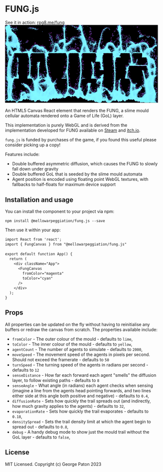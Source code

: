 # FUNG.js

See it in action: [rpg8.me/fung](http://rpg8.me/fung)
![](https://github.com/MellowArpeggiation/fung.js/blob/main/screenshot.png)

An HTML5 Canvas React element that renders the FUNG, a slime mould cellular automata rendered onto a Game of Life (GoL) layer.

This implementation is purely WebGL and is derived from the implementation developed for FUNG available on [Steam](https://store.steampowered.com/app/2467310/FUNG/) and [itch.io](https://mellowarpeggiation.itch.io/fung).

`fung.js` is funded by purchases of the game, if you found this useful please consider picking up a copy!

Features include:
* Double buffered asymmetric diffusion, which causes the FUNG to slowly fall down under gravity
* Double buffered GoL that is seeded by the slime mould automata
* Agent position is encoded using floating point WebGL textures, with fallbacks to half-floats for maximum device support

## Installation and usage
You can install the component to your project via npm:
```
npm install @mellowarpeggiation/fung.js --save
```

Then use it within your app:
```
import React from 'react';
import { FungCanvas } from "@mellowarpeggiation/fung.js"

export default function App() {
  return (
    <div className="App">
      <FungCanvas
        fromColor="magenta"
        toColor="cyan"
      />
    </div>
  );
}
```

## Props
All properties can be updated on the fly without having to reinitialise any buffers or redraw the canvas from scratch. The properties available include:
* `fromColor` - The outer colour of the mould - defaults to `lime`,
* `toColor` - The inner colour of the mould - defaults to `yellow`,
* `agentCount` - The number of agents to simulate - defaults to `2000`,
* `moveSpeed` - The movement speed of the agents in pixels per second. Should not exceed the framerate - defaults to `50`
* `turnSpeed` - The turning speed of the agents in radians per second - defaults to `12`
* `senseDistance` - How far each forward each agent "smells" the diffusion layer, to follow existing paths - defaults to `8`
* `senseAngle` - What angle (in radians) each agent checks when sensing (imagine a line from the agents head pointing forwards, and two lines either side at this angle both positive and negative) - defaults to `0.4`,
* `diffusionRate` - Sets how quickly the trail spreads out (and indirectly, how much gravity applies to the agents) - defaults to `32`,
* `evaporationRate` - Sets how quickly the trail evaporates - defaults to `0.18`,
* `densitySpread` - Sets the trail density limit at which the agent begin to spread out - defaults to `0.8`,
* `debug` - A handy debug mode to show just the mould trail without the GoL layer - defaults to `false`,

## License
MIT Licensed. Copyright (c) George Paton 2023